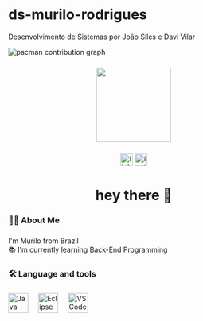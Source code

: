 # ds-murilo-rodrigues
Desenvolvimento de Sistemas por João Siles e Davi Vilar

<picture>
  <source media="(prefers-color-scheme: dark)" srcset="https://raw.githubusercontent.com/MuriloRVv2/MuriloRVv2/output/pacman-contribution-graph-dark.svg">
  <source media="(prefers-color-scheme: light)" srcset="https://raw.githubusercontent.com/MuriloRVv2/MuriloRVv2/output/pacman-contribution-graph.svg">
  <img alt="pacman contribution graph" src="https://raw.githubusercontent.com/MuriloRVv2/MuriloRVv2/output/pacman-contribution-graph.svg">
</picture>

###

<div align="center">
  <img height="150" src="https://media.giphy.com/media/M9gbBd9nbDrOTu1Mqx/giphy.gif"  />
</div>

###

<div align="center">
  
  <img src="https://img.shields.io/static/v1?message=LinkedIn&logo=linkedin&label=&color=0077B5&logoColor=white&labelColor=&style=for-the-badge" height="25" alt="linkedin logo"  />
  <img src="https://static.vecteezy.com/system/resources/previews/018/930/415/non_2x/instagram-logo-instagram-icon-transparent-free-png.png" height="25" alt="instagram logo"  />
  
</div>

###

<h1 align="center">hey there 👋</h1>

###

<h3 align="left">👩‍💻  About Me</h3>

###

<p align="left">I'm Murilo from Brazil<br> 📚 I'm currently learning Back-End Programming </p>

###

<h3 align="left">🛠 Language and tools</h3>

###

<div align="left">
  
  <img src="https://cdn4.iconfinder.com/data/icons/logos-and-brands/512/181_Java_logo_logos-512.png" height="40" alt="Java logo"  />
  <img width="12" />
  <img src="https://download.logo.wine/logo/Eclipse_(software)/Eclipse_(software)-Logo.wine.png" height="40" alt="Eclipse logo"  />
  <img width="12" />
  <img src="https://upload.wikimedia.org/wikipedia/commons/thumb/9/9a/Visual_Studio_Code_1.35_icon.svg/512px-Visual_Studio_Code_1.35_icon.svg.png?20210804221519" height="40" alt="VSCode logo"  />
  <img width="12" />
  

</div>

###
